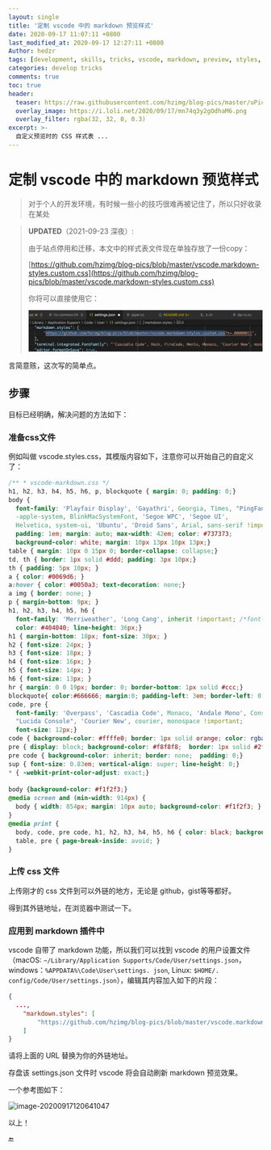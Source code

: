 ```yaml
---
layout: single
title: '定制 vscode 中的 markdown 预览样式'
date: 2020-09-17 11:07:11 +0800
last_modified_at: 2020-09-17 12:27:11 +0800
Author: hedzr
tags: [development, skills, tricks, vscode, markdown, preview, styles, stylesheets, css]
categories: develop tricks
comments: true
toc: true
header:
  teaser: https://raw.githubusercontent.com/hzimg/blog-pics/master/uPic/image-20210924003921224.png
  overlay_image: https://i.loli.net/2020/09/17/mn74q3y2gOdhaM6.png
  overlay_filter: rgba(32, 32, 0, 0.3)
excerpt: >-
  自定义预览时的 CSS 样式表 ...
---
```




# 定制 vscode 中的 markdown 预览样式

> 对于个人的开发环境，有时候一些小的技巧很难再被记住了，所以只好收录在某处

>**UPDATED**（2021-09-23 深夜）:
>
>由于站点停用和迁移，本文中的样式表文件现在单独存放了一份copy：
>
>[https://github.com/hzimg/blog-pics/blob/master/vscode.markdown-styles.custom.css](https://github.com/hzimg/blog-pics/blob/master/vscode.markdown-styles.custom.css)
>
>你将可以直接使用它：
>
>![image-20210924003921224](https://raw.githubusercontent.com/hzimg/blog-pics/master/uPic/image-20210924003921224.png)



言简意赅，这次写的简单点。



## 步骤

目标已经明确，解决问题的方法如下：



### 准备css文件

例如叫做 vscode.styles.css，其模版内容如下，注意你可以开始自己的自定义了：

```css
/** * vscode-markdown.css */
h1, h2, h3, h4, h5, h6, p, blockquote { margin: 0; padding: 0;}
body {
  font-family: 'Playfair Display', 'Gayathri', Georgia, Times, "PingFang SC", "Hiragino Sans GB", 
  -apple-system, BlinkMacSystemFont, 'Segoe WPC', 'Segoe UI', 
  Helvetica, system-ui, 'Ubuntu', 'Droid Sans', Arial, sans-serif !important;
  padding: 1em; margin: auto; max-width: 42em; color: #737373; 
  background-color: white; margin: 10px 13px 10px 13px;}
table { margin: 10px 0 15px 0; border-collapse: collapse;}
td, th { border: 1px solid #ddd; padding: 3px 10px;}
th { padding: 5px 10px; }
a { color: #0069d6; }
a:hover { color: #0050a3; text-decoration: none;}
a img { border: none; }
p { margin-bottom: 9px; }
h1, h2, h3, h4, h5, h6 { 
  font-family: 'Merriweather', 'Long Cang', inherit !important; /*font-variant: small-caps;*/
  color: #404040; line-height: 36px;}
h1 { margin-bottom: 18px; font-size: 30px; }
h2 { font-size: 24px; }
h3 { font-size: 18px; }
h4 { font-size: 16px; }
h5 { font-size: 14px; }
h6 { font-size: 13px; }
hr { margin: 0 0 19px; border: 0; border-bottom: 1px solid #ccc;}
blockquote{ color:#666666; margin:0; padding-left: 3em; border-left: 0.5em #EEE solid; font-family: "STKaiti", georgia, serif;}
code, pre {
  font-family: 'Overpass', 'Cascadia Code', Monaco, 'Andale Mono', Consolas, 
  "Lucida Console", 'Courier New', courier, monospace !important;
  font-size: 12px;}
code { background-color: #ffffe0; border: 1px solid orange; color: rgba(0, 0, 0, 0.75); padding: 1px 3px; -webkit-border-radius: 3px; -moz-border-radius: 3px; border-radius: 3px;}
pre { display: block; background-color: #f8f8f8;  border: 1px solid #2f6fab; border-radius: 3px; overflow: auto; padding: 14px; white-space: pre-wrap; word-wrap: break-word;}
pre code { background-color: inherit; border: none;  padding: 0;}
sup { font-size: 0.83em; vertical-align: super; line-height: 0;}
* { -webkit-print-color-adjust: exact;}

body {background-color: #f1f2f3;}
@media screen and (min-width: 914px) { 
  body { width: 854px; margin: 10px auto; background-color: #f1f2f3; }
}
@media print { 
  body, code, pre code, h1, h2, h3, h4, h5, h6 { color: black; background-color: #f1f2f3; } 
  table, pre { page-break-inside: avoid; }
}
```



### 上传 css 文件

上传刚才的 css 文件到可以外链的地方，无论是 github，gist等等都好。

得到其外链地址，在浏览器中测试一下。



### 应用到 markdown 插件中

vscode 自带了 markdown 功能，所以我们可以找到 vscode 的用户设置文件（macOS: `~/Library/Application Supports/Code/User/settings.json`，windows：`%APPDATA%\Code\User\settings. json`, Linux: `$HOME/. config/Code/User/settings.json`），编辑其内容加入如下的片段：

```json
{
  ...,
    "markdown.styles": [
        "https://github.com/hzimg/blog-pics/blob/master/vscode.markdown-styles.custom.css?t=.00000011",
    ]
}
```

请将上面的 URL 替换为你的外链地址。

存盘该 settings.json 文件时 vscode 将会自动刷新 markdown 预览效果。

一个参考图如下：

![image-20200917120641047](https://i.loli.net/2020/09/17/mn74q3y2gOdhaM6.png)



以上！

🔚